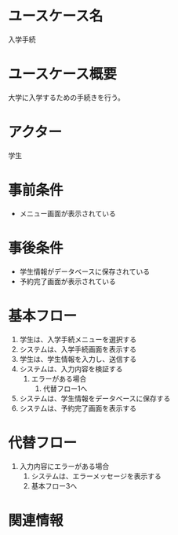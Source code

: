 # ユースケース名
入学手続
# ユースケース概要
大学に入学するための手続きを行う。
# アクター
学生
# 事前条件
- メニュー画面が表示されている
# 事後条件
- 学生情報がデータベースに保存されている
- 予約完了画面が表示されている
# 基本フロー
1. 学生は、入学手続メニューを選択する
2. システムは、入学手続画面を表示する
3. 学生は、学生情報を入力し、送信する
4. システムは、入力内容を検証する
   1. エラーがある場合
      1. 代替フロー1へ
5. システムは、学生情報をデータベースに保存する
6. システムは、予約完了画面を表示する
# 代替フロー
1. 入力内容にエラーがある場合
   1. システムは、エラーメッセージを表示する
   2. 基本フロー3へ
# 関連情報